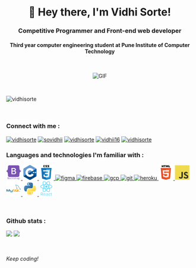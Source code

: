 <h1 align="center">👋 Hey there, I'm Vidhi Sorte!</h1>
<h3 align="center">Competitive Programmer and Front-end web developer</h3>
<h4 align="center">Third year computer engineering student at Pune Institute of Computer Technology</h4>
<br>

<p align="center">
<img alt="GIF" src="https://miro.medium.com/max/828/1*vJjJ3Mdok6Rvxx85IIRqBQ.gif" width="550" height="400" >
</p>

<br>
<p align="left"> <img src="https://komarev.com/ghpvc/?username=vidhisorte&label=Profile%20views&color=blueviolet&style=plastic" alt="vidhisorte" /> </p>
<br>
<h3 align="left">Connect with me :</h3>
<p align="left">
<a href="https://linkedin.com/in/vidhisorte" target="blank"><img align="center" src="https://raw.githubusercontent.com/rahuldkjain/github-profile-readme-generator/master/src/images/icons/Social/linked-in-alt.svg" alt="vidhisorte" height="30" width="40" /></a>
<a href="https://instagram.com/sovidhii" target="blank"><img align="center" src="https://raw.githubusercontent.com/rahuldkjain/github-profile-readme-generator/master/src/images/icons/Social/instagram.svg" alt="sovidhii" height="30" width="40" /></a>
<a href="https://codeforces.com/profile/vidhisorte" target="blank"><img align="center" src="https://raw.githubusercontent.com/rahuldkjain/github-profile-readme-generator/master/src/images/icons/Social/codeforces.svg" alt="vidhisorte" height="30" width="40" /></a>
<a href="https://www.codechef.com/users/vidhii16" target="blank"><img align="center" src="https://i.pinimg.com/564x/c5/d9/fc/c5d9fc1e18bcf039f464c2ab6cfb3eb6.jpg" alt="vidhii16" height="40" width="40" /></a>
<a href="https://www.leetcode.com/vidhisorte" target="blank"><img align="center" src="https://raw.githubusercontent.com/rahuldkjain/github-profile-readme-generator/master/src/images/icons/Social/leet-code.svg" alt="vidhisorte" height="30" width="40" /></a>

</p>

<h3 align="left">Languages and technologies I'm familiar with :</h3>
<p align="left"> <a href="https://getbootstrap.com" target="_blank" rel="noreferrer"> <img src="https://raw.githubusercontent.com/devicons/devicon/master/icons/bootstrap/bootstrap-plain-wordmark.svg" alt="bootstrap" width="40" height="40"/> </a>  <a href="https://www.w3schools.com/cpp/" target="_blank" rel="noreferrer"> <img src="https://raw.githubusercontent.com/devicons/devicon/master/icons/cplusplus/cplusplus-original.svg" alt="cplusplus" width="40" height="40"/> </a> <a href="https://www.w3schools.com/css/" target="_blank" rel="noreferrer"> <img src="https://raw.githubusercontent.com/devicons/devicon/master/icons/css3/css3-original-wordmark.svg" alt="css3" width="40" height="40"/> </a> <a href="https://www.figma.com/" target="_blank" rel="noreferrer"> <img src="https://www.vectorlogo.zone/logos/figma/figma-icon.svg" alt="figma" width="40" height="40"/> </a> <a href="https://firebase.google.com/" target="_blank" rel="noreferrer"> <img src="https://www.vectorlogo.zone/logos/firebase/firebase-icon.svg" alt="firebase" width="40" height="40"/> </a> <a href="https://cloud.google.com" target="_blank" rel="noreferrer"> <img src="https://www.vectorlogo.zone/logos/google_cloud/google_cloud-icon.svg" alt="gcp" width="40" height="40"/> </a> <a href="https://git-scm.com/" target="_blank" rel="noreferrer"> <img src="https://www.vectorlogo.zone/logos/git-scm/git-scm-icon.svg" alt="git" width="40" height="40"/> </a> <a href="https://heroku.com" target="_blank" rel="noreferrer"> <img src="https://www.vectorlogo.zone/logos/heroku/heroku-icon.svg" alt="heroku" width="40" height="40"/> </a> <a href="https://www.w3.org/html/" target="_blank" rel="noreferrer"> <img src="https://raw.githubusercontent.com/devicons/devicon/master/icons/html5/html5-original-wordmark.svg" alt="html5" width="40" height="40"/> </a> <a href="https://developer.mozilla.org/en-US/docs/Web/JavaScript" target="_blank" rel="noreferrer"> <img src="https://raw.githubusercontent.com/devicons/devicon/master/icons/javascript/javascript-original.svg" alt="javascript" width="40" height="40"/> </a> <a href="https://www.mysql.com/" target="_blank" rel="noreferrer"> <img src="https://raw.githubusercontent.com/devicons/devicon/master/icons/mysql/mysql-original-wordmark.svg" alt="mysql" width="40" height="40"/> </a>  <a href="https://www.python.org" target="_blank" rel="noreferrer"> <img src="https://raw.githubusercontent.com/devicons/devicon/master/icons/python/python-original.svg" alt="python" width="40" height="40"/> </a> <a href="https://reactjs.org/" target="_blank" rel="noreferrer"> <img src="https://raw.githubusercontent.com/devicons/devicon/master/icons/react/react-original-wordmark.svg" alt="react" width="40" height="40"/> </a> </p>


<br>

<h3 align="left">Github stats :</h3>
<p align="center">
<div>
<img height="180" src="https://github-readme-stats.vercel.app/api?username=vidhisorte&show_icons=true&theme=dark">
     
<img height="180" src="https://github-readme-stats.vercel.app/api/top-langs/?username=vidhisorte&langs_count=8&count_private=true&layout=compact&theme=dark">
</div>
</p>

<br><br>
_Keep coding!_
